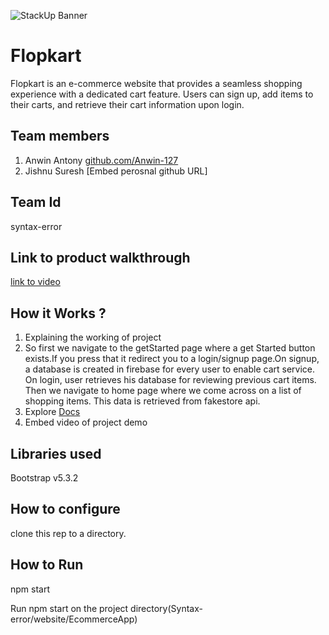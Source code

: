 ![StackUp Banner]([https://tinkerhub.frappe.cloud/files/stackup%20banner.jpeg])
# Flopkart
Flopkart is an e-commerce website that provides a seamless shopping experience with a dedicated cart feature. Users can sign up, add items to their carts, and retrieve their cart information upon login.
## Team members
1. Anwin Antony [github.com/Anwin-127](https://github.com/Anwin-127)
2. Jishnu Suresh [Embed perosnal github URL]
## Team Id
syntax-error
## Link to product walkthrough
[link to video](https://www.loom.com/share/d74579c6b5854062a730663ce0a86cd6?sid=352668a6-21ce-4552-80ee-c801464fbf2a)
## How it Works ?
1. Explaining the working of project
2. So first we navigate to the getStarted page where a get Started button exists.If you press that it redirect you to a login/signup page.On signup, a database is created in firebase for every user to enable cart service. On login, user retrieves his database for reviewing previous cart items. Then we navigate to home page where we come across on a list of shopping items. This data is retrieved from fakestore api.
3. Explore [Docs](https://github.com/Anwin-127/Syntax-error/edit/master/docs/README.md)
4. Embed video of project demo
## Libraries used
Bootstrap v5.3.2
## How to configure
clone this rep to a directory.
## How to Run
npm start

Run npm start on the project directory(Syntax-error/website/EcommerceApp)
